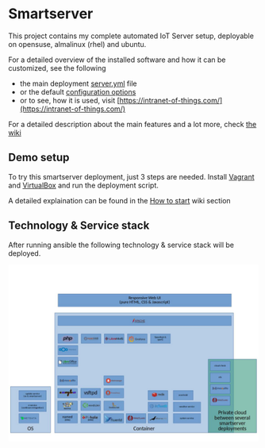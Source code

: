 # Smartserver

This project contains my complete automated IoT Server setup, deployable on opensuse, almalinux (rhel) and ubuntu.

For a detailed overview of the installed software and how it can be customized, see the following

* the main deployment [server.yml](https://github.com/HolgerHees/smartserver/blob/master/server.yml) file
* or the default [configuration options](https://github.com/HolgerHees/smartserver/blob/master/config/default.yml)
* or to see, how it is used, visit [https://intranet-of-things.com/](https://intranet-of-things.com/)

For a detailed description about the main features and a lot more, check [the wiki](https://github.com/HolgerHees/smartserver/wiki)

## Demo setup

To try this smartserver deployment, just 3 steps are needed. Install [Vagrant](https://www.vagrantup.com/) and [VirtualBox](https://www.virtualbox.org/) and run the deployment script.

A detailed explaination can be found in the [How to start](https://github.com/HolgerHees/smartserver/wiki/Setup) wiki section

## Technology & Service stack

After running ansible the following technology & service stack will be deployed.

![techstack](./doc/techstack.jpg)

